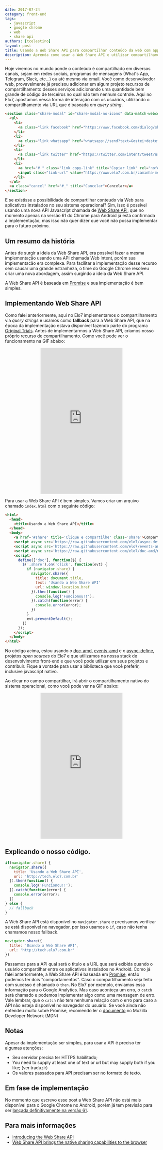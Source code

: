 ```yaml
---
date: 2017-07-24
category: front-end
tags:
  - javascript
  - google chrome
  - web
  - share api
authors: [tcelestino]
layout: post
title: Usando a Web Share API para compartilhar conteúdo da web com app nativos
description: Aprenda como usar a Web Share API e utilizar compartilhamento nativo do sistema operacional sem necessidade de utilizar plugins de terceiros em seu projeto.
---
```


Hoje vivemos no mundo aonde o conteúdo é compartilhado em diversos canais, sejam em redes sociais, programas de mensagens (What's App, Telegram, Slack, etc...) ou até mesmo via email. Você como desenvolvedor web, provavelmente já precisou adicionar em algum projeto recursos de compartilhamento desses serviços adicionando uma quantidade bem grande de código de terceiros no qual não tem nenhum controle. Aqui no Elo7, apostamos nessa forma de interação com os usuários, utilizando o compartilhamento via URL que é baseada em *query string*.

```html
<section class="share-modal" id="share-modal-no-icons" data-match-webcode="no-icons">
  <ul>
    <li>
      <a class="link facebook" href="https://www.facebook.com/dialog/share?app_id=APP_ID&amp;href=https%3A%2F%2Fwww.elo7.com.br%2Fcaminha-monitor-pet-gato%2Fdp%2F68D99B%3Futm_source%3Dfacebook%26utm_medium%3Dproduct_details&amp;display=popup&amp;redirect_uri=https%3A%2F%2Fwww.elo7.com.br%2Fcaminha-monitor-pet-gato%2Fdp%2F68D99B" rel="nofollow" title="Facebook" data-share-type="facebook">Facebook</a>
    </li>
    <li>
      <a class="link whatsapp" href="whatsapp://send?text=Gostei+deste+produto+do+Elo7%3A+https%3A%2F%2Fwww.elo7.com.br%2Fcaminha-monitor-pet-gato%2Fdp%2F68D99B%3Futm_source%3Dwhatsapp%26utm_medium%3Dproduct_details" data-action="share/whatsapp/share" rel="nofollow" title="Whatsapp" data-share-type="whatsapp">Whatsapp</a>
    </li>
    <li>
      <a class="link twitter" href="https://twitter.com/intent/tweet?url=https%3A%2F%2Fwww.elo7.com.br%2Fcaminha-monitor-pet-gato%2Fdp%2F68D99B%3Futm_source%3Dtwitter%26utm_medium%3Dproduct_details&amp;via=Elo7&amp;related=Elo7&amp;hashtags=produtosforades%C3%A9rie&amp;text=Gostei+deste+produto+do+Elo7%3A" title="Twitter" target="_blank" rel="external nofollow" data-share-type="twitter">Twitter</a>
    </li>
    <li>
      <a href="#_" class="link copy-link" title="Copiar link" rel="nofollow" data-share-type="copy">Copiar link</a>
      <input class="link-url" value="https://www.elo7.com.br/caminha-monitor-pet-gato/dp/68D99B?utm_source=copy&amp;utm_medium=product_details" readonly="">
    </li>
  </ul>
  <a class="cancel" href="#_" title="Cancelar">Cancelar</a>
</section>
```

E se existisse a possibilidade de compartilhar conteudo via Web para aplicativos instalados no seu sistema operacional? Sim, isso é possível usando uma nova API Javascript chamada de [Web Share API](https://developers.google.com/web/updates/2016/10/navigator-share), que no momento apenas na versão 61 do Chrome para Android já está confirmada a implementação, mas isso não quer dizer que você não possa implementar para o futuro próximo.

## Um resumo da história

Antes de surgir a ideia da Web Share API, era possível fazer a mesma implementação usando uma API chamada Web Intent, porém sua implementacão era complexa. Para facilitar a implementação desse recurso sem causar uma grande estranheza, o time do Google Chrome resolveu criar uma nova abordagem, assim surgindo a ideia da Web Share API.

A Web Share API é baseada em [Promise](https://developer.mozilla.org/en/docs/Web/JavaScript/Reference/Global_Objects/Promise) e sua implementação é bem simples.

## Implementando Web Share API

Como falei anteriormente, aqui no Elo7 implementamos o compartilhamento via *query strings* e usamos como **fallback** para a Web Share API, que na época da implementação estava disponível fazendo parte do programa [Original Trials](https://github.com/GoogleChrome/OriginTrials/). Antes de implementarmos a Web Share API, criamos nosso próprio recurso de compartilhamento. Como você pode ver o funcionamento na GIF abaixo:

<div style='text-align: center'><iframe src="https://giphy.com/embed/26zz3WzwwLTbnYXUk" width="270" height="480" frameBorder="0" class="giphy-embed" allowFullScreen></iframe></div>

Para usar a Web Share API é bem simples. Vamos criar um arquivo chamado `index.html` com o seguinte código:

```html
<html>
  <head>
    <title>Usando a Web Share API</title>
  </head>
  <body>
    <a href='#share' title='Clique e compartilhe' class='share'>Compartilhar</a>
    <script async src='https://raw.githubusercontent.com/elo7/async-define/master/async-define.min.js'></script>
    <script async src='https://raw.githubusercontent.com/elo7/events-amd/master/events-amd.min.js'></script>
    <script async src='https://raw.githubusercontent.com/elo7/doc-amd/master/doc.min.js'></script>
    <script>
      define(['doc'], function($) {
        $('.share').on('click', function(evt) {
          if (navigator.share) {
            navigator.share({
              title: document.title,
              text: 'Usando a Web Share API'
              url: window.location.href
            }).then(function() {
              console.log('Funcionou!!');
            }).catch(function(error) {
              console.error(error);
            })
          }
          evt.preventDefault();
        })
      });
    </script>
  </body>
</html>
```

No código acima, estou usando o [doc-amd](https://github.com/elo7/doc-amd), [events-amd](https://github.com/elo7/events-amd) e o [async-define](https://github.com/elo7/async-define), projetos *open sources* do Elo7 e que utilizamos na nossa stack de desenvolvimento front-end e que você pode utilizar em seus projetos e contribuir. Fique a vontade para usar a biblioteca que você preferir, inclusive javascript nativo.

Ao clicar no campo compartilhar, irá abrir o compartilhamento nativo do sistema operacional, como você pode ver na GIF abaixo:

<div style='text-align: center'><iframe src="https://giphy.com/embed/26zza3FAMBhksoHFC" width="270" height="480" frameBorder="0" class="giphy-embed" allowFullScreen></iframe></div>

## Explicando o nosso código.

```javascript
if(navigator.share) {
  navigator.share({
    title: 'Usando a Web Share API',
    url: 'http://tech.elo7.com.br'
  }).then(function() {
    console.log('Funcionou!!');
  }).catch(function(error) {
    console.error(error);
  })
} else {
  // fallback
}
```

A Web Share API está disponível no `navigator.share` e precisamos verificar se está disponível no navegador, por isso usamos o  `if`, caso não tenha chamamos nosso fallback.

```javascript
navigator.share({
  title: 'Usando a Web Share API',
  url: 'http://tech.elo7.com.br'
})
```

Passamos para a API qual será o titulo e a URL que será exibida quando o usuário compartilhar entre os aplicativos instalados no Android. Como já falei anteriormente, a Web Share API é baseada em [Promise](https://developer.mozilla.org/en/docs/Web/JavaScript/Reference/Global_Objects/Promise), então podemos ter dois "comportamentos". Caso o compartilhamento seja feito com sucesso é chamado o `then`. No Elo7 por exemplo, enviamos essa informação para o Google Analytics. Mas caso aconteça um erro, o `catch` será chamado e podemos implementar algo como uma mensagem de erro. Vale lembrar, que o `catch` não tem nenhuma relação com o erro para caso a API não esteja disponível no navegador do usuário. Se você ainda não entendeu muito sobre Promise, recomendo ler o [documento](https://developer.mozilla.org/en/docs/Web/JavaScript/Reference/Global_Objects/Promise) no Mozilla Developer Network (MDN)

## Notas

Apesar da implementação ser simples, para usar a API é preciso ter algumas atenções:

- Seu servidor precisa ter HTTPS habilitado;
- You need to supply at least one of text or url but may supply both if you like; (ver traduzir)
- Os valores passados para API precisam ser no formato de texto.

## Em fase de implementação

No momento que escrevo esse post a Web Share API não está mais disponível para o Google Chrome no Android, porém já tem previsão para ser [lançada definitivamente na versão 61](https://twitter.com/malyw/status/882334161998159873).

## Para mais informações

* [Introducing the Web Share API](https://developers.google.com/web/updates/2016/10/navigator-share)
* [Web Share API brings the native sharing capabilities to the browser](https://blog.hospodarets.com/web-share-api)
